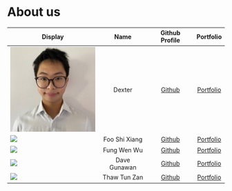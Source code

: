 # About us
Display |     Name      | Github Profile | Portfolio 
--------|:-------------:|:--------------:|:---------:
![Dexter's photo](images/Dexter.jpg) |     Dexter    | [Github](https://github.com/dextboy/) | [Portfolio](docs/team/dextboy.md)
![](https://via.placeholder.com/100.png?text=Photo) | Foo Shi Xiang | [Github](https://github.com/sxfoo) | [Portfolio](docs/team/johndoe.md)
![](https://via.placeholder.com/100.png?text=Photo) |  Fung Wen Wu  | [Github](https://github.com/fungg0) | [Portfolio](docs/team/fungg0.md)
![](https://via.placeholder.com/100.png?text=Photo) | Dave Gunawan  | [Github](https://github.com/jensonjenkins) | [Portfolio](docs/team/johndoe.md)
![](https://via.placeholder.com/100.png?text=Photo) | Thaw Tun Zan  | [Github](https://github.com/ThawTunZan) | [Portfolio](docs/team/johndoe.md)
